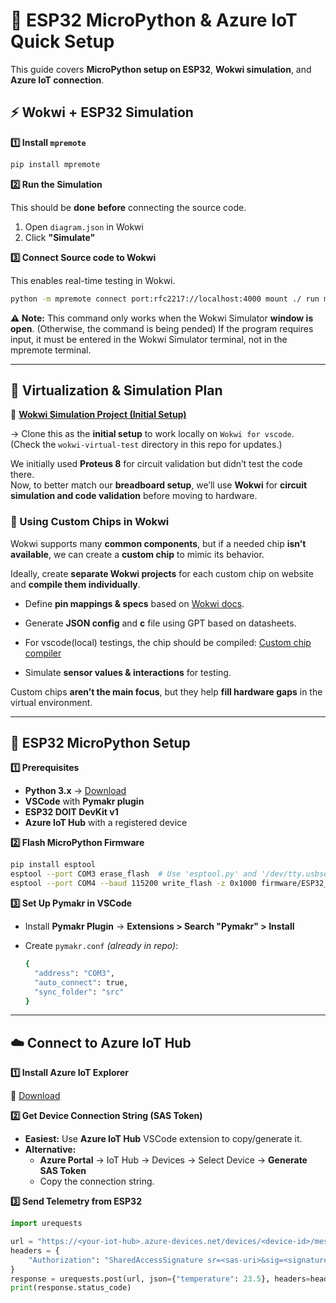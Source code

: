 
# 🚀 ESP32 MicroPython & Azure IoT Quick Setup  

This guide covers **MicroPython setup on ESP32**, **Wokwi simulation**, and **Azure IoT connection**.

## ⚡ Wokwi + ESP32 Simulation  

**1️⃣ Install `mpremote`**  
```bash
pip install mpremote
```

**2️⃣ Run the Simulation**

This should be **done** **before** connecting the source code.

1. Open `diagram.json` in Wokwi
2. Click **"Simulate"**

**3️⃣ Connect Source code to Wokwi**

This enables real-time testing in Wokwi.

```bash
python -m mpremote connect port:rfc2217://localhost:4000 mount ./ run main.py

```
**⚠️ Note:**
This command only works when the Wokwi Simulator **window is open**. (Otherwise, the command is being pended)
If the program requires input, it must be entered in the Wokwi Simulator terminal, not in the mpremote terminal.

---
## 🚀 Virtualization & Simulation Plan  

🔗 [**Wokwi Simulation Project (Initial Setup)**](https://wokwi.com/projects/425327218373883905)

→ Clone this as the **initial setup** to work locally on `Wokwi for vscode`. (Check the `wokwi-virtual-test` directory in this repo for updates.)

We initially used **Proteus 8** for circuit validation but didn’t test the code there.  
Now, to better match our **breadboard setup**, we’ll use **Wokwi** for **circuit simulation and code validation** before moving to hardware. 

### 🔹 Using Custom Chips in Wokwi  

Wokwi supports many **common components**, but if a needed chip **isn’t available**, we can create a **custom chip** to mimic its behavior.  

Ideally, create **separate Wokwi projects** for each custom chip on website and **compile them individually**.  

- Define **pin mappings & specs** based on [Wokwi docs](https://docs.wokwi.com/chips-api/chip-json).  
- Generate **JSON config** and **c** file using GPT based on datasheets.  

- For vscode(local) testings, the chip should be compiled: [Custom chip compiler](https://github.com/wokwi/wokwi-chip-clang-action)

- Simulate **sensor values & interactions** for testing.  

Custom chips **aren’t the main focus**, but they help **fill hardware gaps** in the virtual environment.


---

## 📌 ESP32 MicroPython Setup

**1️⃣ Prerequisites**

- **Python 3.x** → [Download](https://www.python.org/downloads/)
- **VSCode** with **Pymakr plugin**
- **ESP32 DOIT DevKit v1**
- **Azure IoT Hub** with a registered device


**2️⃣ Flash MicroPython Firmware**

```bash
pip install esptool
esptool --port COM3 erase_flash  # Use 'esptool.py' and '/dev/tty.usbserial-0001' for macOS  
esptool --port COM4 --baud 115200 write_flash -z 0x1000 firmware/ESP32_GENERIC-20241129-v1.24.1.bin
```

**3️⃣ Set Up Pymakr in VSCode**

- Install **Pymakr Plugin** → **Extensions > Search "Pymakr" > Install**
- Create `pymakr.conf` *(already in repo)*:

  ```bash
  {
    "address": "COM3",
    "auto_connect": true,
    "sync_folder": "src"
  }
  ```
---

## ☁️ Connect to Azure IoT Hub

**1️⃣ Install Azure IoT Explorer**

🔗 [Download](https://github.com/Azure/azure-iot-explorer/releases)

**2️⃣ Get Device Connection String (SAS Token)**

- **Easiest:** Use **Azure IoT Hub** VSCode extension to copy/generate it.
- **Alternative:**
    - **Azure Portal** → IoT Hub → Devices → Select Device → **Generate SAS Token**
    - Copy the connection string.

**3️⃣ Send Telemetry from ESP32**

```python
import urequests

url = "https://<your-iot-hub>.azure-devices.net/devices/<device-id>/messages/events?api-version=2020-09-30"
headers = {
    "Authorization": "SharedAccessSignature sr=<sas-uri>&sig=<signature>&se=<expiry>&skn=<policy>"
}
response = urequests.post(url, json={"temperature": 23.5}, headers=headers)
print(response.status_code)

```